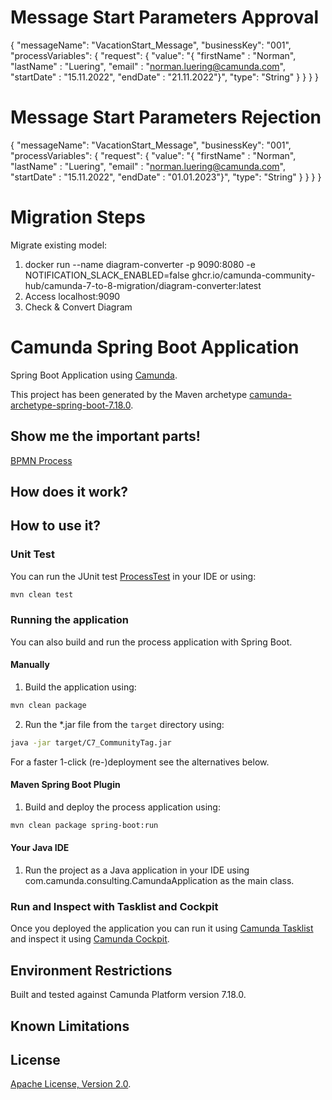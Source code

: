 # Message Start Parameters Approval

{
"messageName": "VacationStart_Message",
"businessKey": "001",
"processVariables": {
"request": {
"value": "{ \"firstName\" : \"Norman\", \"lastName\" : \"Luering\", \"email\" : \"norman.luering@camunda.com\", \"startDate\" : \"15.11.2022\", \"endDate\" : \"21.11.2022\"}",
"type": "String"
}
}
}
}

# Message Start Parameters Rejection

{
"messageName": "VacationStart_Message",
"businessKey": "001",
"processVariables": {
"request": {
"value": "{ \"firstName\" : \"Norman\", \"lastName\" : \"Luering\", \"email\" : \"norman.luering@camunda.com\", \"startDate\" : \"15.11.2022\", \"endDate\" : \"01.01.2023\"}",
"type": "String"
}
}
}
}

# Migration Steps

Migrate existing model:
1. docker run --name diagram-converter -p 9090:8080 -e NOTIFICATION_SLACK_ENABLED=false ghcr.io/camunda-community-hub/camunda-7-to-8-migration/diagram-converter:latest
2. Access localhost:9090
3. Check & Convert Diagram


# Camunda Spring Boot Application
Spring Boot Application using [Camunda](http://docs.camunda.org).

This project has been generated by the Maven archetype
[camunda-archetype-spring-boot-7.18.0](https://docs.camunda.org/manual/latest/user-guide/process-applications/maven-archetypes/).

## Show me the important parts!
[BPMN Process](src/main/resources/process.bpmn)

## How does it work?

## How to use it?

### Unit Test
You can run the JUnit test [ProcessTest](src/test/java/org/example/ProcessTest.java) in your IDE or using:

```bash
mvn clean test
```

### Running the application
You can also build and run the process application with Spring Boot.

#### Manually
1. Build the application using:

```bash
mvn clean package
```
2. Run the *.jar file from the `target` directory using:

```bash
java -jar target/C7_CommunityTag.jar
```

For a faster 1-click (re-)deployment see the alternatives below.

#### Maven Spring Boot Plugin
1. Build and deploy the process application using:

```bash
mvn clean package spring-boot:run
```

#### Your Java IDE
1. Run the project as a Java application in your IDE using com.camunda.consulting.CamundaApplication as the main class.

### Run and Inspect with Tasklist and Cockpit
Once you deployed the application you can run it using
[Camunda Tasklist](http://docs.camunda.org/latest/guides/user-guide/#tasklist)
and inspect it using
[Camunda Cockpit](http://docs.camunda.org/latest/guides/user-guide/#cockpit).

## Environment Restrictions
Built and tested against Camunda Platform version 7.18.0.

## Known Limitations

## License
[Apache License, Version 2.0](http://www.apache.org/licenses/LICENSE-2.0).

<!-- Tweet
New @Camunda example: Camunda Spring Boot Application - Spring Boot Application using [Camunda](http://docs.camunda.org). https://github.com/camunda-consulting/code/tree/master/snippets/C7_CommunityTag
-->
